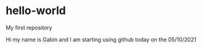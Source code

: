 # hello-world
My first repository

Hi my name is Gabin and I am starting using github today on the 05/10/2021
